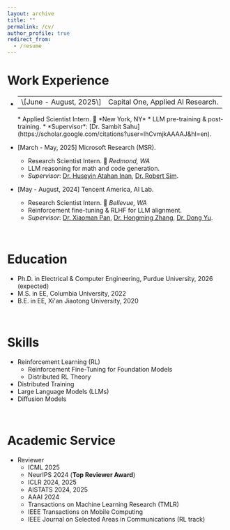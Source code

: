 ```yaml
---
layout: archive
title: ""
permalink: /cv/
author_profile: true
redirect_from:
  - /resume
---
```


Work Experience
======
* <table border="0"><tr><td>\[June - August, 2025\]</td> <td><i class="fa-solid fa-money-check-dollar"></i> Capital One, Applied AI Research.</td></tr></table>
  * Applied Scientist Intern.   🏡 *New York, NY*
  * LLM pre-training & post-training.
  * *Supervisor*: [Dr. Sambit Sahu](https://scholar.google.com/citations?user=lhCvmjkAAAAJ&hl=en).

* \[March - May, 2025\] &#9;&#9;<i class="fa-brands fa-microsoft"></i> Microsoft Research (MSR).
  * Research Scientist Intern.   🏡 *Redmond, WA*
  * LLM reasoning for math and code generation.
  * *Supervisor*: [Dr. Huseyin Atahan Inan](https://www.microsoft.com/en-us/research/people/huinan/), [Dr. Robert Sim](https://scholar.google.com/citations?user=uT8sPt8AAAAJ).

* \[May - August, 2024\] &#9;&#9;<i class="fa-brands fa-qq"></i> Tencent America, AI Lab.
  * Research Scientist Intern.   🏡 *Bellevue, WA*
  * Reinforcement fine-tuning & RLHF for LLM alignment.
  * *Supervisor*: [Dr. Xiaoman Pan](https://scholar.google.com/citations?user=tRPF03IAAAAJ), [Dr. Hongming Zhang](https://scholar.google.com/citations?user=i5ETuuQAAAAJ), [Dr. Dong Yu](https://scholar.google.com/citations?hl=en&user=tMY31_gAAAAJ&view_op=list_works&sortby=pubdate).

<br>

Education
======
* Ph.D. in Electrical & Computer Engineering, Purdue University, 2026 (expected)
* M.S. in EE, Columbia University, 2022
* B.E. in EE, Xi'an Jiaotong University, 2020

<br>

Skills
======
* Reinforcement Learning (RL)
  * Reinforcement Fine-Tuning for Foundation Models
  * Distributed RL Theory
* Distributed Training
* Large Language Models (LLMs)
* Diffusion Models

<br>

Academic Service
======
* Reviewer
  * ICML 2025
  * NeurIPS 2024 (**Top Reviewer Award**)
  * ICLR 2024, 2025
  * AISTATS 2024, 2025
  * AAAI 2024
  * Transactions on Machine Learning Research (TMLR)
  * IEEE Transactions on Mobile Computing
  * IEEE Journal on Selected Areas in Communications (RL track)


<head> 
    <script defer src="https://use.fontawesome.com/releases/v6.7.2/js/all.js"></script> 
    <script defer src="https://use.fontawesome.com/releases/v6.7.2/js/v4-shims.js"></script> 
</head> 
<link rel="stylesheet" href="https://use.fontawesome.com/releases/v6.7.2/css/all.css">
